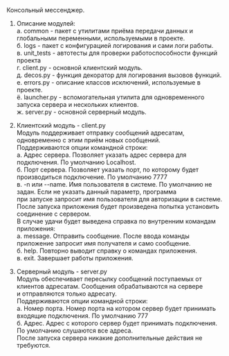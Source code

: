 ﻿Консольный мессенджер.

1. Описание модулей:\
    а. common - пакет с утилитами приёма передачи данных и глобальными переменными, используемыми в проекте.\
    б. logs - пакет с конфигурацией логирования и сами логи работы.\
    в. unit_tests - автотесты для проверки работоспособности функций проекта\
    г. client.py - основной клиентский модуль.\
    д. decos.py - функция декоратор для логирования вызовов функций.\
    е. errors.py - описание классов исключений, используемые в проекте.\
    ё. launcher.py - вспомогательная утилита для одновременного запуска сервера и нескольких клиентов.\
    ж. server.py - основной серверный модуль.

2. Клиентский модуль - client.py\
    Модуль поддерживает отправку сообщений адресатам, одновременно с этим приём новых сообщений.\
    Поддерживаются опции командной строки:\
        а. Адрес сервера. Позволяет указать адрес сервера для подключения. По умолчанию Localhost.\
        б. Порт сервера. Позволяет указать порт, по которому будет производиться подключение. По умолчанию 7777\
  в. -n или --name. Имя пользователя в системе. По умолчанию не задан. Если не указать данный параметр, программа\
            при запуске запросит имя пользователя для авторизации в системе.\
    После запуска приложения будет произведена попытка установить соединение с сервером.\
    В случае удачи будет выведена справка по внутренним командам приложения:\
        а. message. Отправить сообщение. После ввода команды приложение запросит имя получателя и само сообщение.\
        б. help. Повторно выводит справку о командах приложения.\
        в. exit. Завершает работы приложения.

3. Серверный модуль - server.py\
  Модуль обеспечивает пересылку сообщений поступаемых от клиентов адресатам. Сообщения обрабатываются на сервере\
    и отправляются только адресату.\
    Поддерживаются опции командной строки:\
        a. Номер порта. Номер порта на котором сервер будет принимать входящие подключения. По умолчанию 777\
  б. Адрес. Адрес с которого сервер будет принимать подключения. По умолчанию слушаются все адреса.\
    После запуска сервера никакие дополнительные действия не требуются.
